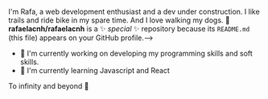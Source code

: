 
I'm Rafa, a web development enthusiast and a dev under construction. I like trails and ride bike in my spare time. And I love walking my dogs. 👋
**rafaelacnh/rafaelacnh** is a ✨ _special_ ✨ repository because its `README.md` (this file) appears on your GitHub profile.-->


- 🔭 I'm currently working on developing my programming skills and soft skills.
- 🌱 I'm currently learning Javascript and React


 To infinity and beyond 🚀
